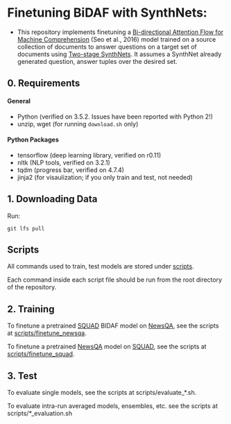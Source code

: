 # Finetuning BiDAF with SynthNets: 
 
- This repository implements finetuning a [Bi-directional Attention Flow for Machine Comprehension] (Seo et al., 2016) model trained on a source collection of documents to answer questions on a target set of documents using [Two-stage SynthNets]. It assumes a SynthNet already generated question, answer tuples over the desired set.

## 0. Requirements
#### General
- Python (verified on 3.5.2. Issues have been reported with Python 2!)
- unzip, wget (for running `download.sh` only)

#### Python Packages
- tensorflow (deep learning library, verified on r0.11)
- nltk (NLP tools, verified on 3.2.1)
- tqdm (progress bar, verified on 4.7.4)
- jinja2 (for visaulization; if you only train and test, not needed)

## 1. Downloading Data
Run:
```
git lfs pull
```

## Scripts
All commands used to train, test models are stored under [scripts].

Each command inside each script file should be run from the root directory of the repository.

## 2. Training
To finetune a pretrained [SQUAD] BIDAF model on [NewsQA], see the scripts at [scripts/finetune_newsqa].

To finetune a pretrained [NewsQA] model on [SQUAD], see the scripts at [scripts/finetune_squad].

## 3. Test
To evaluate single models, see the scripts at scripts/evaluate_*.sh.

To evaluate intra-run averaged models, ensembles, etc. see the scripts at scripts/*_evaluation.sh

[Two-stage SynthNets]: https://arxiv.org/TODO
[Bi-directional Attention Flow for Machine Comprehension]: https://github.com/allenai/bi-att-flow
[scripts]: https://github.com/davidgolub/ReadingComprehension/tree/master/scripts
[scripts/finetune_newsqa]: https://github.com/davidgolub/ReadingComprehension/tree/master/scripts/finetune_newsqa.sh
[scripts/finetune_squad]: https://github.com/davidgolub/ReadingComprehension/tree/master/scripts/finetune_squad.sh
[code]: https://github.com/allenai/bi-att-flow
[multi-gpu]: https://www.tensorflow.org/versions/r0.11/tutorials/deep_cnn/index.html#training-a-model-using-multiple-gpu-cards
[SQUAD]: http://stanford-qa.com
[NEWSQA]: https://datasets.maluuba.com/NewsQA
[paper]: https://arxiv.org/abs/1611.01603
[davidgolub]: https://davidgolub.github.io
[davidgolub-github]: https://github.com/davidgolub
